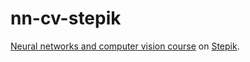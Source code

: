 # nn-cv-stepik

[Neural networks and computer vision course](https://stepik.org/course/50352/syllabus?auth=registration) on [Stepik](https://stepik.org).
